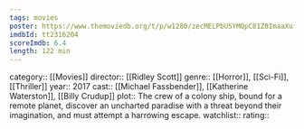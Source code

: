```yaml
---
tags: movies
poster: https://www.themoviedb.org/t/p/w1280/zecMELPbU5YMQpC81Z8ImaaXuf9.jpg
imdbId: tt2316204
scoreImdb: 6.4
length: 122 min
---
```


category:: [[Movies]]
director:: [[Ridley Scott]]
genre:: [[Horror]], [[Sci-Fi]], [[Thriller]]
year:: 2017
cast:: [[Michael Fassbender]], [[Katherine Waterston]], [[Billy Crudup]]
plot:: The crew of a colony ship, bound for a remote planet, discover an uncharted paradise with a threat beyond their imagination, and must attempt a harrowing escape.
watchlist::
rating::
